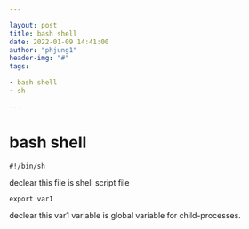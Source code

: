 ```yaml
---

layout: post
title: bash shell
date: 2022-01-09 14:41:00
author: "phjung1"
header-img: "#"
tags:

- bash shell
- sh

---
```


# bash shell



    #!/bin/sh

declear this file is shell script file



    export var1

declear this var1 variable is global variable for child-processes.


